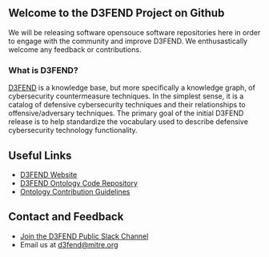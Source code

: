 ## Welcome to the D3FEND Project on Github

We will be releasing software opensouce software repositories here in order to engage with the community and improve D3FEND. We enthusastically welcome any feedback or contributions.

### What is D3FEND?
[D3FEND](https://d3fend.mitre.org) is a knowledge base, but more specifically a knowledge graph, of cybersecurity countermeasure techniques. In the simplest sense, it is a catalog of defensive cybersecurity techniques and their relationships to offensive/adversary techniques. The primary goal of the initial D3FEND release is to help standardize the vocabulary used to describe defensive cybersecurity technology functionality.

## Useful Links
- [D3FEND Website](https://d3fend.mitre.org)
- [D3FEND Ontology Code Repository](https://d3fend.mitre.org)
- [Ontology Contribution Guidelines](https://github.com/d3fend/d3fend-ontology/blob/develop/CONTRIBUTING.md)

## Contact and Feedback
- [Join the D3FEND Public Slack Channel](https://join.slack.com/t/mitre-d3fend/shared_invite/zt-108eicnoj-fpZPD9EFNtuMNDVrlRWQlA)
- Email us at d3fend@mitre.org
